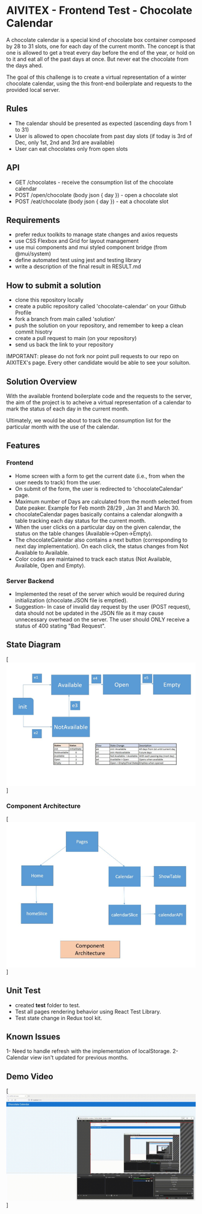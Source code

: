# AIVITEX - Frontend Test - Chocolate Calendar

A chocolate calendar is a special kind of chocolate box container composed by 28 to 31 slots, one for each day of the current month.
The concept is that one is allowed to get a treat every day before the end of the year, or hold on to it and eat all of the past days at once. But never eat the chocolate from the days ahed.

The goal of this challenge is to create a virtual representation of a winter chocolate calendar, using the this front-end boilerplate and requests to the provided local server.

## Rules

- The calendar should be presented as expected (ascending days from 1 to 31)
- User is allowed to open chocolate from past day slots (if today is 3rd of Dec, only 1st, 2nd and 3rd are available)
- User can eat chocolates only from open slots

## API

- GET /chocolates - receive the consumption list of the chocolate calendar
- POST /open/chocolate (body json { day }) - open a chocolate slot
- POST /eat/chocolate (body json { day }) - eat a chocolate slot

## Requirements

- prefer redux toolkits to manage state changes and axios requests
- use CSS Flexbox and Grid for layout management
- use mui components and mui styled component bridge (from @mui/system)
- define automated test using jest and testing library
- write a description of the final result in RESULT.md

## How to submit a solution

- clone this repository locally
- create a public repository called 'chocolate-calendar' on your Github Profile
- fork a branch from main called 'solution'
- push the solution on your repository, and remember to keep a clean commit hisotry
- create a pull request to main (on your repository)
- send us back the link to your repository

IMPORTANT:
please do not fork nor point pull requests to our repo on AIXITEX's page.
Every other candidate would be able to see your soluiton.

## Solution Overview
With the available frontend boilerplate code and the requests to the server, the aim of the project is to acheive a virtual representation of a calendar to mark the status of each day in the current month.

Ultimately, we would be about to track the consumption list for the particular month with the use of the calendar.

## Features

### Frontend
- Home screen with a form to get the current date (i.e., from when the user needs to track) from the user.
- On submit of the form, the user is redirected to 'chocolateCalendar' page.
- Maximum number of Days are calculated from the month selected from Date peaker. Example for Feb month 28/29 , Jan 31 and March 30. 
- chocolateCalendar pages basically contains a calendar alongwith a table tracking each day status for the current month.
- When the user clicks on a particular day on the given calendar, the status on the table changes (Available->Open->Empty).
- The chocolateCalendar also contains a next button (corresponding to next day implementation). On each click, the status changes from Not Available to Available.
- Color codes are maintained to track each status (Not Available, Available, Open and Empty).

### Server Backend
- Implemented the reset of the server which would be required during initialization (chocolate.JSON file is emptied).
- Suggestion- In case of invalid day request by the user (POST request), data should not be updated in the JSON file as it may cause unnecessary overhead on the server. The user should ONLY receive a status of 400 stating "Bad Request".

## State Diagram

[![StateDiagram](https://github.com/arpita009/chocolate-calendar/blob/solution/others/sequence_diagram.JPG?raw=true)]

### Component Architecture

[![ComponentArchitecture](https://github.com/arpita009/chocolate-calendar/blob/solution/others/component_architecture.JPG?raw=true)]

## Unit Test
- created __test__ folder to test. 
- Test all pages rendering behavior using React Test Library.
- Test state change in Redux tool kit. 

## Known Issues
1- Need to handle refresh with the implementation of localStorage.
2- Calendar view isn't updated for previous months.

## Demo Video
[![Demo](https://github.com/arpita009/chocolate-calendar/blob/solution/others/2022-01-18-01-27-18_Trim_Trim.gif?raw=true)]



